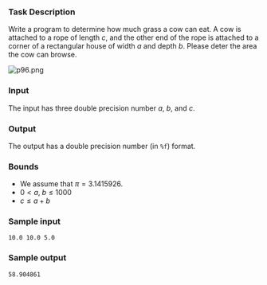 ### Task Description
Write a program to determine how much grass a cow can eat. A cow is attached to a rope of length $c$, and the other end of the rope is attached to a corner of a rectangular house of width $a$ and depth $b$. Please deter the area the cow can browse.

![p96.png](/images/problems/p96.png)

### Input
The input has three double precision number $a$, $b$, and $c$.

### Output
The output has a double precision number (in `%f`) format.

### Bounds
* We assume that $\pi = 3.1415926$.
* $0 < a, \; b \le 1000$
* $c \le a+b$

### Sample input
```
10.0 10.0 5.0
```
### Sample output
```
58.904861
```